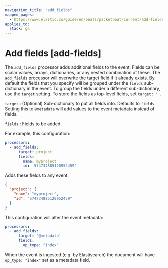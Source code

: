 ```yaml
---
navigation_title: "add_fields"
mapped_pages:
  - https://www.elastic.co/guide/en/beats/packetbeat/current/add-fields.html
applies_to:
  stack: ga
---
```


# Add fields [add-fields]


The `add_fields` processor adds additional fields to the event.  Fields can be scalar values, arrays, dictionaries, or any nested combination of these. The `add_fields` processor will overwrite the target field if it already exists. By default the fields that you specify will be grouped under the `fields` sub-dictionary in the event. To group the fields under a different sub-dictionary, use the `target` setting. To store the fields as top-level fields, set `target: ''`.

`target`
:   (Optional) Sub-dictionary to put all fields into. Defaults to `fields`. Setting this to `@metadata` will add values to the event metadata instead of fields.

`fields`
:   Fields to be added.

For example, this configuration:

```yaml
processors:
  - add_fields:
      target: project
      fields:
        name: myproject
        id: '574734885120952459'
```

Adds these fields to any event:

```json
{
  "project": {
    "name": "myproject",
    "id": "574734885120952459"
  }
}
```

This configuration will alter the event metadata:

```yaml
processors:
  - add_fields:
      target: '@metadata'
      fields:
        op_type: "index"
```

When the event is ingested (e.g. by Elastisearch) the document will have `op_type: "index"` set as a metadata field.


